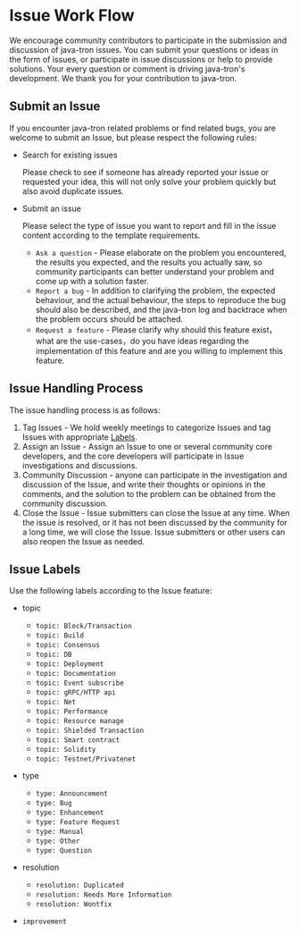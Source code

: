 # Issue Work Flow
We encourage community contributors to participate in the submission and discussion of java-tron issues. You can submit your questions or ideas in the form of issues, or participate in issue discussions or help to provide solutions. Your every question or comment is driving java-tron's development. We thank you for your contribution to java-tron.


## Submit an Issue
If you encounter java-tron related problems or find related bugs, you are welcome to submit an Issue, but please respect the following rules:

* Search for existing issues

    Please check to see if someone has already reported your issue or requested your idea, this will not only solve your problem quickly but also avoid duplicate issues.
    
* Submit an issue

    Please select the type of issue you want to report and fill in the issue content according to the template requirements.
    
    * `Ask a question` - Please elaborate on the problem you encountered, the results you expected, and the results you actually saw, so community participants can better understand your problem and come up with a solution faster.
    * `Report a bug` - In addition to clarifying the problem, the expected behaviour, and the actual behaviour, the steps to reproduce the bug should also be described, and the java-tron log and backtrace when the problem occurs should be attached.
    * `Request a feature` - Please clarify why should this feature exist，what are the use-cases，do you have ideas regarding the implementation of this feature and are you willing to implement this feature.



## Issue Handling Process
The issue handling process is as follows:

1. Tag Issues - We hold weekly meetings to categorize Issues and tag Issues with appropriate [Labels](#issue-labels).
2. Assign an Issue - Assign an Issue to one or several community core developers, and the core developers will participate in Issue investigations and discussions.
3. Community Discussion - anyone can participate in the investigation and discussion of the Issue, and write their thoughts or opinions in the comments, and the solution to the problem can be obtained from the community discussion.
4. Close the Issue - Issue submitters can close the Issue at any time. When the issue is resolved, or it has not been discussed by the community for a long time, we will close the Issue. Issue submitters or other users can also reopen the Issue as needed.

    
## Issue Labels 
Use the following labels according to the Issue feature:

* topic
    * `topic: Block/Transaction`
    * `topic: Build`
    * `topic: Consensus`
    * `topic: DB`
    * `topic: Deployment`
    * `topic: Documentation`
    * `topic: Event subscribe`
    * `topic: gRPC/HTTP api`
    * `topic: Net`
    * `topic: Performance`
    * `topic: Resource manage`
    * `topic: Shielded Transaction`
    * `topic: Smart contract`
    * `topic: Solidity`
    * `topic: Testnet/Privatenet`
* type
    * `type: Announcement`
    * `type: Bug`
    * `type: Enhancement`
    * `type: Feature Request`
    * `type: Manual`
    * `type: Other`
    * `type: Question`

* resolution
    * `resolution: Duplicated`
    * `resolution: Needs More Information`
    * `resolution: Wontfix`
* `improvement`



